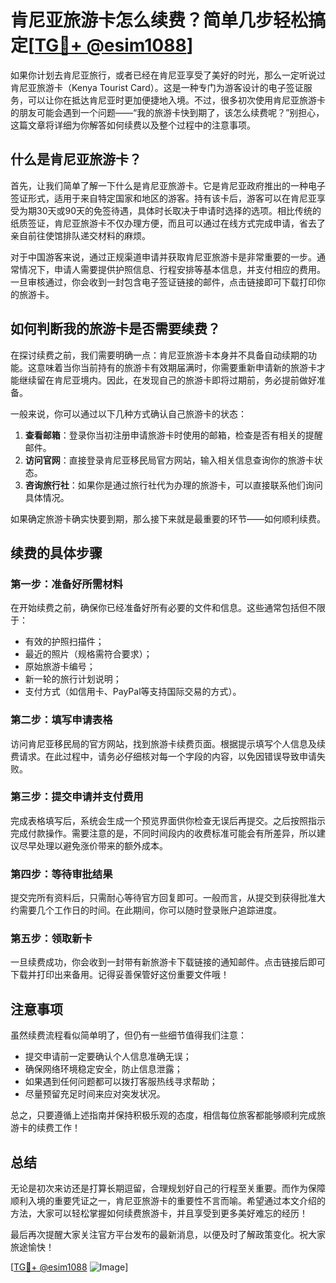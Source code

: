 # 肯尼亚旅游卡怎么续费？简单几步轻松搞定[[TG💪+ @esim1088](https://t.me/s/esim1088)]

如果你计划去肯尼亚旅行，或者已经在肯尼亚享受了美好的时光，那么一定听说过肯尼亚旅游卡（Kenya Tourist Card）。这是一种专门为游客设计的电子签证服务，可以让你在抵达肯尼亚时更加便捷地入境。不过，很多初次使用肯尼亚旅游卡的朋友可能会遇到一个问题——“我的旅游卡快到期了，该怎么续费呢？”别担心，这篇文章将详细为你解答如何续费以及整个过程中的注意事项。

## 什么是肯尼亚旅游卡？

首先，让我们简单了解一下什么是肯尼亚旅游卡。它是肯尼亚政府推出的一种电子签证形式，适用于来自特定国家和地区的游客。持有该卡后，游客可以在肯尼亚享受为期30天或90天的免签待遇，具体时长取决于申请时选择的选项。相比传统的纸质签证，肯尼亚旅游卡不仅办理方便，而且可以通过在线方式完成申请，省去了亲自前往使馆排队递交材料的麻烦。

对于中国游客来说，通过正规渠道申请并获取肯尼亚旅游卡是非常重要的一步。通常情况下，申请人需要提供护照信息、行程安排等基本信息，并支付相应的费用。一旦审核通过，你会收到一封包含电子签证链接的邮件，点击链接即可下载打印你的旅游卡。

## 如何判断我的旅游卡是否需要续费？

在探讨续费之前，我们需要明确一点：肯尼亚旅游卡本身并不具备自动续期的功能。这意味着当你当前持有的旅游卡有效期届满时，你需要重新申请新的旅游卡才能继续留在肯尼亚境内。因此，在发现自己的旅游卡即将过期前，务必提前做好准备。

一般来说，你可以通过以下几种方式确认自己旅游卡的状态：
1. **查看邮箱**：登录你当初注册申请旅游卡时使用的邮箱，检查是否有相关的提醒邮件。
2. **访问官网**：直接登录肯尼亚移民局官方网站，输入相关信息查询你的旅游卡状态。
3. **咨询旅行社**：如果你是通过旅行社代为办理的旅游卡，可以直接联系他们询问具体情况。

如果确定旅游卡确实快要到期，那么接下来就是最重要的环节——如何顺利续费。

## 续费的具体步骤

### 第一步：准备好所需材料

在开始续费之前，确保你已经准备好所有必要的文件和信息。这些通常包括但不限于：
- 有效的护照扫描件；
- 最近的照片（规格需符合要求）；
- 原始旅游卡编号；
- 新一轮的旅行计划说明；
- 支付方式（如信用卡、PayPal等支持国际交易的方式）。

### 第二步：填写申请表格

访问肯尼亚移民局的官方网站，找到旅游卡续费页面。根据提示填写个人信息及续费请求。在此过程中，请务必仔细核对每一个字段的内容，以免因错误导致申请失败。

### 第三步：提交申请并支付费用

完成表格填写后，系统会生成一个预览界面供你检查无误后再提交。之后按照指示完成付款操作。需要注意的是，不同时间段内的收费标准可能会有所差异，所以建议尽早处理以避免涨价带来的额外成本。

### 第四步：等待审批结果

提交完所有资料后，只需耐心等待官方回复即可。一般而言，从提交到获得批准大约需要几个工作日的时间。在此期间，你可以随时登录账户追踪进度。

### 第五步：领取新卡

一旦续费成功，你会收到一封带有新旅游卡下载链接的通知邮件。点击链接后即可下载并打印出来备用。记得妥善保管好这份重要文件哦！

## 注意事项

虽然续费流程看似简单明了，但仍有一些细节值得我们注意：
- 提交申请前一定要确认个人信息准确无误；
- 确保网络环境稳定安全，防止信息泄露；
- 如果遇到任何问题都可以拨打客服热线寻求帮助；
- 尽量预留充足时间来应对突发状况。

总之，只要遵循上述指南并保持积极乐观的态度，相信每位旅客都能够顺利完成旅游卡的续费工作！

## 总结

无论是初次来访还是打算长期逗留，合理规划好自己的行程至关重要。而作为保障顺利入境的重要凭证之一，肯尼亚旅游卡的重要性不言而喻。希望通过本文介绍的方法，大家可以轻松掌握如何续费旅游卡，并且享受到更多美好难忘的经历！

最后再次提醒大家关注官方平台发布的最新消息，以便及时了解政策变化。祝大家旅途愉快！

[[TG💪+ @esim1088](https://t.me/s/esim1088) ![Image](https://i.postimg.cc/4NQfJmqS/Snipaste-2025-05-13-00-14-12.png)]